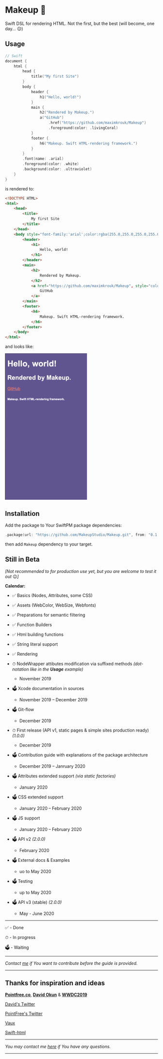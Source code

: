 # Makeup 💋

Swift DSL for rendering HTML. Not the first, but the best (will become, one day... 😌)

## Usage

```swift
// Swift
document {
    html {
        head {
            title("My first Site")
        }
        body {
            header {
                h1("Hello, world!")
            }
            main {
                h2("Rendered by Makeup.")
                a("GitHub")
                    .href("https://github.com/maximkrouk/Makeup")
                    .foreground(color: .livingCoral)
            }
            footer {
                h6("Makeup. Swift HTML-rendering framework.")
            }
        }
        .font(name: .arial)
        .foreground(color: .white)
        .background(color: .ultraviolet)
    }
}
```

is rendered to:

```html
<!DOCTYPE HTML>
<html>
    <head>
        <title>
            My first Site
        </title>
    </head>
    <body style="font-family:'arial';color:rgba(255.0,255.0,255.0,255.0);background-color:rgba(100.0,83.0,148.0,255.0);">
        <header>
            <h1>
                Hello, world!
            </h1>
        </header>
        <main>
            <h2>
                Rendered by Makeup.
            </h2>
            <a href="https://github.com/maximkrouk/Makeup", style="color:rgba(250.0,114.0,104.0,255.0);">
                GitHub
            </a>
        </main>
        <footer>
            <h6>
                Makeup. Swift HTML-rendering framework.
            </h6>
        </footer>
    </body>
</html>
```

and looks like:

<img src="./Assets/Example-iPhone5.png" alt="Example-iPhone5" width="270px" />



## Installation

Add the package to Your SwiftPM package dependencies:

```swift
.package(url: "https://github.com/MakeupStudio/Makeup.git", from: "0.1.1")
```

then add `Makeup` dependency to your target.

## Still in Beta

_[Not recommended to for production use yet, but you are welcome to test it out_ 😉_]_

__Calendar:__

- ✅ Basics (Nodes, Attributes, some CSS)
- ✅ Assets (WebColor, WebSize, Webfonts)
- ✅ Preparations for semantic filtering
- ✅ Function Builders
- ✅ Html building functions
- ✅ String literal support
- ✅ Rendering
- ⏱ NodeWrapper attibutes modification via suffixed methods _(dot-notation like in the __Usage__ example)_

  -  November 2019
- 🗳 Xcode documentation in sources

  -  November 2019 – December 2019
- 🗳 Git-flow

  - December 2019
- ⏱ First release (API v1, static pages & simple sites production ready) _(1.0.0)_

  - December 2019
- 🗳 Contribution guide with explanations of the package architecture

  - December 2019 – Janruary 2020
- 🗳 Attributes extended support _(via static factories)_
  - January 2020
- 🗳 CSS extended support

  - January 2020 – February 2020
- 🗳 JS support
  - January 2020 – February 2020
- 🗳 API v2 _(2.0.0)_
  - February 2020
- 🗳 External docs & Examples

  - uo to May 2020
- 🗳 Testing

  - up to May 2020
- 🗳 API v3 (stable) _(2.0.0)_
  - May - June 2020

---

✅ - Done

⏱ - In progress

🗳 - Waiting

---

_Contact [me](https://twitter.com/maximkrouk) if You want to contribute before the guide is provided._

----



## Thanks for inspiration and ideas

__[Pointfree.co](https://github.com/pointfreeco)__, __[David Okun](https://github.com/dokun1/)__ & __[WWDC2019](https://developer.apple.com/videos/play/wwdc2019/402/)__

[David's Twitter](https://twitter.com/dokun24)

[PointFree's Twitter](https://twitter.com/pointfreeco)

[Vaux](https://github.com/dokun1/Vaux)

[Swift-html](https://github.com/pointfreeco/swift-html)



----

_You may contact me [here](https://twitter.com/maximkrouk) if You have any questions._

---

